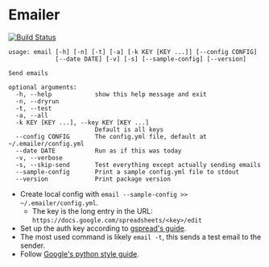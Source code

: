 Emailer
=============
[![Build Status](
https://travis-ci.org/WhiteHalmos/emailer.svg?branch=master)](
https://travis-ci.org/WhiteHalmos/emailer)

    usage: email [-h] [-n] [-t] [-a] [-k KEY [KEY ...]] [--config CONFIG]
                 [--date DATE] [-v] [-s] [--sample-config] [--version]

    Send emails

    optional arguments:
      -h, --help            show this help message and exit
      -n, --dryrun
      -t, --test
      -a, --all
      -k KEY [KEY ...], --key KEY [KEY ...]
                            Default is all keys
      --config CONFIG       The config.yml file, default at ~/.emailer/config.yml
      --date DATE           Run as if this was today
      -v, --verbose
      -s, --skip-send       Test everything except actually sending emails
      --sample-config       Print a sample config.yml file to stdout
      --version             Print package version

* Create local config with `email --sample-config >> ~/.emailer/config.yml`.
    * The key is the long entry in the URL: `https://docs.google.com/spreadsheets/<key>/edit`
* Set up the auth key according to [gspread's guide](
http://gspread.readthedocs.org/en/latest/oauth2.html).
* The most used command is likely `email -t`, this sends a test email to the sender.
* Follow [Google's python style guide](
http://google-styleguide.googlecode.com/svn/trunk/pyguide.html).
